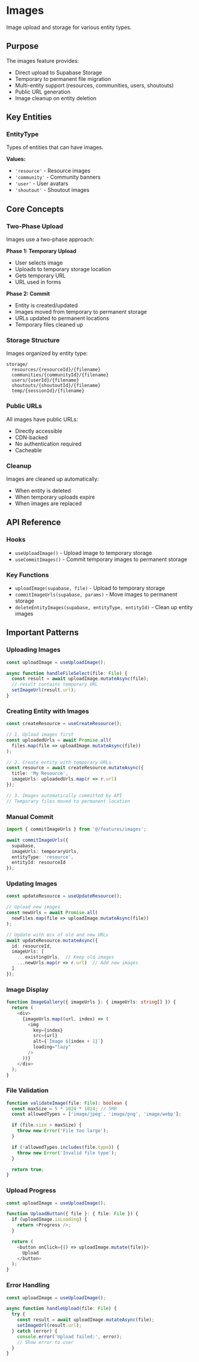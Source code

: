 # Images

Image upload and storage for various entity types.

## Purpose

The images feature provides:
- Direct upload to Supabase Storage
- Temporary to permanent file migration
- Multi-entity support (resources, communities, users, shoutouts)
- Public URL generation
- Image cleanup on entity deletion

## Key Entities

### EntityType

Types of entities that can have images.

**Values:**
- `'resource'` - Resource images
- `'community'` - Community banners
- `'user'` - User avatars
- `'shoutout'` - Shoutout images

## Core Concepts

### Two-Phase Upload

Images use a two-phase approach:

**Phase 1: Temporary Upload**
- User selects image
- Uploads to temporary storage location
- Gets temporary URL
- URL used in forms

**Phase 2: Commit**
- Entity is created/updated
- Images moved from temporary to permanent storage
- URLs updated to permanent locations
- Temporary files cleaned up

### Storage Structure

Images organized by entity type:
```
storage/
  resources/{resourceId}/{filename}
  communities/{communityId}/{filename}
  users/{userId}/{filename}
  shoutouts/{shoutoutId}/{filename}
  temp/{sessionId}/{filename}
```

### Public URLs

All images have public URLs:
- Directly accessible
- CDN-backed
- No authentication required
- Cacheable

### Cleanup

Images are cleaned up automatically:
- When entity is deleted
- When temporary uploads expire
- When images are replaced

## API Reference

### Hooks
- `useUploadImage()` - Upload image to temporary storage
- `useCommitImages()` - Commit temporary images to permanent storage

### Key Functions
- `uploadImage(supabase, file)` - Upload to temporary storage
- `commitImageUrls(supabase, params)` - Move images to permanent storage
- `deleteEntityImages(supabase, entityType, entityId)` - Clean up entity images

## Important Patterns

### Uploading Images

```typescript
const uploadImage = useUploadImage();

async function handleFileSelect(file: File) {
  const result = await uploadImage.mutateAsync(file);
  // result contains temporary URL
  setImageUrl(result.url);
}
```

### Creating Entity with Images

```typescript
const createResource = useCreateResource();

// 1. Upload images first
const uploadedUrls = await Promise.all(
  files.map(file => uploadImage.mutateAsync(file))
);

// 2. Create entity with temporary URLs
const resource = await createResource.mutateAsync({
  title: 'My Resource',
  imageUrls: uploadedUrls.map(r => r.url)
});

// 3. Images automatically committed by API
// Temporary files moved to permanent location
```

### Manual Commit

```typescript
import { commitImageUrls } from '@/features/images';

await commitImageUrls({
  supabase,
  imageUrls: temporaryUrls,
  entityType: 'resource',
  entityId: resourceId
});
```

### Updating Images

```typescript
const updateResource = useUpdateResource();

// Upload new images
const newUrls = await Promise.all(
  newFiles.map(file => uploadImage.mutateAsync(file))
);

// Update with mix of old and new URLs
await updateResource.mutateAsync({
  id: resourceId,
  imageUrls: [
    ...existingUrls,  // Keep old images
    ...newUrls.map(r => r.url)  // Add new images
  ]
});
```

### Image Display

```typescript
function ImageGallery({ imageUrls }: { imageUrls: string[] }) {
  return (
    <div>
      {imageUrls.map((url, index) => (
        <img
          key={index}
          src={url}
          alt={`Image ${index + 1}`}
          loading="lazy"
        />
      ))}
    </div>
  );
}
```

### File Validation

```typescript
function validateImage(file: File): boolean {
  const maxSize = 5 * 1024 * 1024; // 5MB
  const allowedTypes = ['image/jpeg', 'image/png', 'image/webp'];

  if (file.size > maxSize) {
    throw new Error('File too large');
  }

  if (!allowedTypes.includes(file.type)) {
    throw new Error('Invalid file type');
  }

  return true;
}
```

### Upload Progress

```typescript
const uploadImage = useUploadImage();

function UploadButton({ file }: { file: File }) {
  if (uploadImage.isLoading) {
    return <Progress />;
  }

  return (
    <button onClick={() => uploadImage.mutate(file)}>
      Upload
    </button>
  );
}
```

### Error Handling

```typescript
const uploadImage = useUploadImage();

async function handleUpload(file: File) {
  try {
    const result = await uploadImage.mutateAsync(file);
    setImageUrl(result.url);
  } catch (error) {
    console.error('Upload failed:', error);
    // Show error to user
  }
}
```